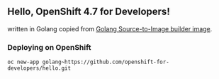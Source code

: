 ## Hello, OpenShift 4.7 for Developers! ##
written in Golang copied from [Golang Source-to-Image builder image](https://github.com/sclorg/golang-container).  

### Deploying on OpenShift

```shell
oc new-app golang~https://github.com/openshift-for-developers/hello.git
```
